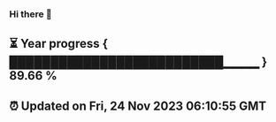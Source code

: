### Hi there 👋
⏳ Year progress { ██████████████████████████▁▁▁▁ } 89.66 %
---
⏰ Updated on Fri, 24 Nov 2023 06:10:55 GMT
---
